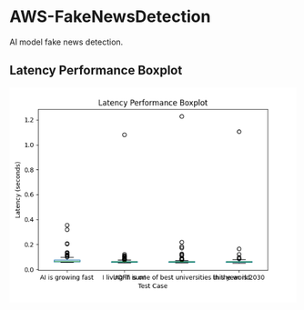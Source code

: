 # AWS-FakeNewsDetection

AI model fake news detection.

## Latency Performance Boxplot

![Latency Boxplot](latency_boxplot.png)
